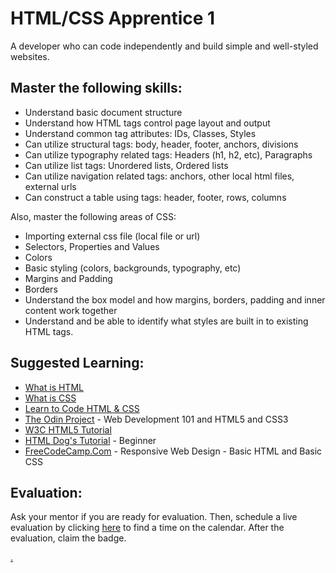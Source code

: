# HTML/CSS Apprentice 1

A developer who can code independently and build simple and well-styled websites.

## Master the following skills:

* Understand basic document structure
* Understand how HTML tags control page layout and output
* Understand common tag attributes: IDs, Classes, Styles
* Can utilize structural tags: body, header, footer, anchors, divisions
* Can utilize typography related tags: Headers (h1, h2, etc), Paragraphs
* Can utilize list tags: Unordered lists, Ordered lists
* Can utilize navigation related tags: anchors, other local html files, external urls
* Can construct a table using tags: header, footer, rows, columns

Also, master the following areas of CSS:
* Importing external css file (local file or url)
* Selectors, Properties and Values
* Colors
* Basic styling (colors, backgrounds, typography, etc)
* Margins and Padding
* Borders
* Understand the box model and how margins, borders, padding and inner content work together
* Understand and be able to identify what styles are built in to existing HTML tags.

## Suggested Learning: 
* [What is HTML](https://www.colorcode.io/course/html-basics)
* [What is CSS](https://www.colorcode.io/course/css-basics)
* [Learn to Code HTML & CSS](https://learn.shayhowe.com/html-css/)
* [The Odin Project](https://www.theodinproject.com/) - Web Development 101 and HTML5 and CSS3
* [W3C HTML5 Tutorial](http://www.w3schools.com/html/)
* [HTML Dog's Tutorial](https://www.htmldog.com/guides/css/beginner/) - Beginner
* [FreeCodeCamp.Com](https://www.freecodecamp.org/) - Responsive Web Design - Basic HTML and Basic CSS

## Evaluation:

Ask your mentor if you are ready for evaluation. Then, schedule a live evaluation by clicking [here](http://evals.codex.academy) to find a time on the calendar. After the evaluation, claim the badge.

[.](level-1)